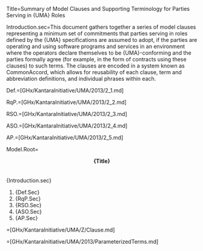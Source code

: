 Title=Summary of Model Clauses and Supporting Terminology for Parties Serving in {UMA} Roles

Introduction.sec=This document gathers together a series of model clauses representing a minimum set of commitments that parties serving in roles defined by the {UMA} specifications are assumed to adopt, if the parties are operating and using software programs and services in an environment where the operators declare themselves to be {UMA}-conforming and the parties formally agree (for example, in the form of contracts using these clauses) to such terms. The clauses are encoded in a system known as CommonAccord, which allows for reusability of each clause, term and abbreviation definitions, and individual phrases within each.

Def.=[GHx/KantaraInitiative/UMA/2013/2_1.md]

RqP.=[GHx/KantaraInitiative/UMA/2013/2_2.md]

RSO.=[GHx/KantaraInitiative/UMA/2013/2_3.md]

ASO.=[GHx/KantaraInitiative/UMA/2013/2_4.md]

AP.=[GHx/KantaraInitiative/UMA/2013/2_5.md]

Model.Root=<b><center>{Title}</center></b><br><br>{Introduction.sec}<ol><li>{Def.Sec}<li>{RqP.Sec}<li>{RSO.Sec}<li>{ASO.Sec}<li>{AP.Sec}</ol>

=[GHx/KantaraInitiative/UMA/Z/Clause.md]

=[GHx/KantaraInitiative/UMA/2013/ParameterizedTerms.md]
